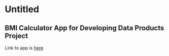 Untitled
================

## BMI Calculator App for Developing Data Products Project

Link to app is
[here](https://jeromecordjotse.shinyapps.io/BMI_Calculator/)
